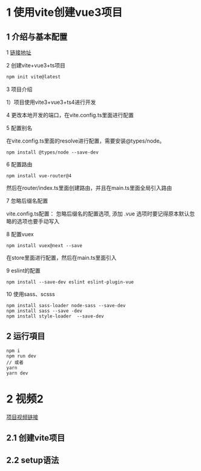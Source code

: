# 1 使用vite创建vue3项目

## 1 介绍与基本配置

1 [链接地址](https://blog.csdn.net/weixin_44576057/article/details/123704709?spm=1001.2101.3001.6650.2&utm_medium=distribute.pc_relevant.none-task-blog-2%7Edefault%7ECTRLIST%7ERate-2-123704709-blog-121894233.pc_relevant_recovery_v2&depth_1-utm_source=distribute.pc_relevant.none-task-blog-2%7Edefault%7ECTRLIST%7ERate-2-123704709-blog-121894233.pc_relevant_recovery_v2&utm_relevant_index=3)

2 创建vite+vue3+ts项目

```js
npm init vite@latest
```

3 项目介绍

1）项目使用vite3+vue3+ts4进行开发

4 更改本地开发的端口，在vite.config.ts里面进行配置

5 配置别名

在vite.config.ts里面的resolve进行配置，需要安装@types/node。

```
npm install @types/node --save-dev
```

6 配置路由

```
npm install vue-router@4
```

然后在router/index.ts里面创建路由，并且在main.ts里面全局引入路由

7 忽略后缀名配置

vite.config.ts配置： 忽略后缀名的配置选项, 添加 .vue 选项时要记得原本默认忽略的选项也要手动写入

8 配置vuex

```
npm install vuex@next --save
```

在store里面进行配置，然后在main.ts里面引入

9 eslint的配置

```
npm install --save-dev eslint eslint-plugin-vue
```

10 使用sass、scsss

```
npm install sass-loader node-sass --save-dev
npm install sass --save -dev
npm install style-loader  --save-dev
```

## 2 运行項目

```
npm i
npm run dev
// 或者
yarn 
yarn dev
```

# 2 视频2

[项目视频链接](https://www.bilibili.com/video/BV1gf4y1W783?p=2&spm_id_from=pageDriver&vd_source=0a0dd058ef849bffba564af91a70780d)

## 2.1 创建vite项目

## 2.2 setup语法


